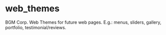 # web_themes
BGM Corp. Web Themes for future web pages. E.g.: menus, sliders, gallery, portfolio, testimonial/reviews.
